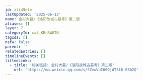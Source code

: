 ```yaml
---
id: zli49nte
lastUpdated: '2025-06-13'
name: 金村大墓/《洛阳故城古墓考》第二版
aliases: []
layer: 7
categoryId: cat_KRnRW8TN
tagIds: []
nsfw: false
parent: ''
relatedEntries: []
timelineEvents: []
titledLinks:
  - title: '相关链接: 金村大墓/《洛阳故城古墓考》第二版'
    url: 'https://mp.weixin.qq.com/s/SZvwVuI60QjdTSt6-0Sh2Q'
---
```


